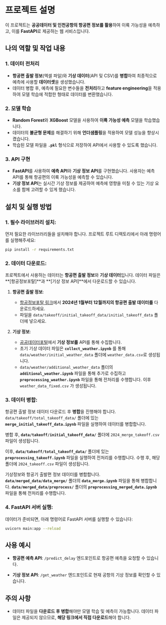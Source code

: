 # 프로젝트 설명

이 프로젝트는 **공공데이터 및 인천공항의 항공편 정보를 활용**하여 이륙 가능성을 예측하고,  이를 **FastAPI**로 제공하는 웹 서비스입니다.  

## 나의 역할 및 작업 내용

### 1. **데이터 전처리**
- **항공편 출발 정보**(엑셀 파일)와 **기상 데이터**(API 및 CSV)를 **병합**하여 최종적으로 예측에 사용할 **데이터셋**을 생성했습니다.
- 데이터 병합 후, 예측에 필요한 변수들을 **전처리**하고 **feature engineering**을 적용하여 모델 학습에 적합한 형태로 데이터를 변환했습니다.

### 2. **모델 학습**
- **Random Forest**와 **XGBoost** 모델을 사용하여 **이륙 가능성 예측** 모델을 학습했습니다.
- 데이터의 **불균형 문제**를 해결하기 위해 **언더샘플링**을 적용하여 모델 성능을 향상시켰습니다.
- 학습된 모델 파일을 **`.pkl`** 형식으로 저장하여 API에서 사용할 수 있도록 했습니다.

### 3. **API 구현**
- **FastAPI**를 사용하여 **예측 API**와 **기상 정보 API**를 구현했습니다. 사용자는 예측 API를 통해 항공편의 이륙 가능성을 예측할 수 있습니다.
- **기상 정보 API**는 실시간 기상 정보를 제공하여 예측에 영향을 미칠 수 있는 기상 요소를 함께 고려할 수 있게 했습니다.

## 설치 및 실행 방법

### 1. 필수 라이브러리 설치:
먼저 필요한 라이브러리들을 설치해야 합니다. 프로젝트 루트 디렉토리에서 아래 명령어를 실행해주세요:

```bash
pip install -r requirements.txt

```

### 2. 데이터 다운로드:
프로젝트에서 사용하는 데이터는 **항공편 출발 정보**와 **기상 데이터**입니다. 데이터 파일은 **[항공정보포탈]**과 **[기상 정보 API]**에서 다운로드할 수 있습니다.

1. **항공편 출발 정보**:
   - [항공정보포탈 링크](https://www.airportal.go.kr/airport/aircraftInfo.do)에서 **2024년 1월부터 12월까지의 항공편 출발 데이터를** 다운로드하세요.
   - 파일을 `data/takeoff/initial_takeoff_data/initial_takeoff_data` 폴더에 넣으세요.

2. **기상 정보**:
   - [공공데이터포털](https://www.data.go.kr/data/15095109/openapi.do)에서 **기상 정보를** API를 통해 수집합니다.
   - 초기 기상 데이터 파일은  **`collect_weather.ipynb`** 를 통해 `data/weather/initial_weather_data` 폴더에 `weather_data.csv`로 생성됩니다.
   - `data/weather/additional_weather_data` 폴더의  **`additional_weather.ipynb`** 파일을 통해 추가로 수집하고  **`preprocessing_weather.ipynb`** 파일을 통해 전처리를 수행합니다. 이후 `weather_data_fixed.csv` 가 생성됩니다.

### 3. 데이터 병합:
항공편 출발 정보 데이터 다운로드 후 **병합**을 진행해야 합니다. `data/takeoff/total_takeoff_data/` 폴더에 있는 **`merge_initial_takeoff_data.ipynb`** 파일을 실행하여 데이터를 병합합니다.

병합 후, **`data/takeoff/initial_takeoff_data/`** 폴더에 `2024_merge_takeoff.csv` 파일이 생성됩니다.

이후, **`data/takeoff/total_takeoff_data/`** 폴더에 있는 **`preprocessing_takeoff.ipynb`** 파일을 실행하여 전처리를 수행합니다. 수행 후, 해당 폴더에 `2024_takeoff.csv` 파일이 생성됩니다.

기상정보와 항공기 출발편 정보 데이터를 병합합니다. 
**`data/merged_data/data_merge/`** 폴더의 **`data_merge.ipynb`** 파일을 통해 병합합니다. 
**`data/merged_data/preprocess/`** 폴더의 **`preprocessing_merged_data.ipynb`** 파일을 통해 전처리를 수행합니다. 

### 4. FastAPI 서버 실행:
데이터가 준비되면, 아래 명령어로 FastAPI 서버를 실행할 수 있습니다:

```bash
uvicorn main:app --reload

```

## 사용 예시

- **항공편 예측 API**: `/predict_delay` 엔드포인트로 항공편 예측을 요청할 수 있습니다.

- **기상 정보 API**: `/get_weather` 엔드포인트로 현재 공항의 기상 정보를 확인할 수 있습니다.

## 주의 사항

- 데이터 파일을 **다운로드 후 병합**해야만 모델 학습 및 예측이 가능합니다. 데이터 파일은 제공되지 않으므로, **해당 링크에서 직접 다운로드**해야 합니다.






